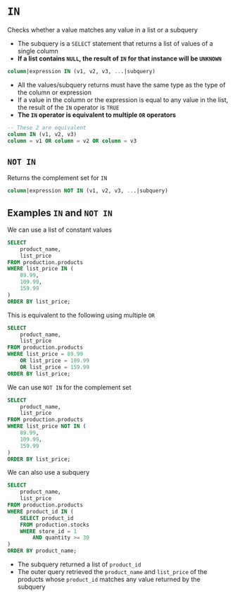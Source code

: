 # `IN`

Checks whether a value matches any value in a list or a subquery

- The subquery is a `SELECT` statement that returns a list of values of a single column
- **If a list contains `NULL`, the result of `IN` for that instance will be `UNKNOWN`**

```sql
column|expression IN (v1, v2, v3, ...|subquery)
```

- All the values/subquery returns must have the same type as the type of the column or expression
- If a value in the column or the expression is equal to any value in the list, the result of the `IN` operator is `TRUE`
- **The `IN` operator is equivalent to multiple `OR` operators**

```sql
-- These 2 are equivalent
column IN (v1, v2, v3)
column = v1 OR column = v2 OR column = v3
```

## `NOT IN`

Returns the complement set for `IN`

```sql
column|expression NOT IN (v1, v2, v3, ...|subquery)
```

## Examples `IN` and `NOT IN`

We can use a list of constant values

```sql
SELECT 
    product_name, 
    list_price
FROM production.products
WHERE list_price IN (
    89.99, 
    109.99, 
    159.99
)
ORDER BY list_price;
```

This is equivalent to the following using multiple `OR`

```sql
SELECT 
    product_name, 
    list_price
FROM production.products
WHERE list_price = 89.99 
    OR list_price = 109.99 
    OR list_price = 159.99
ORDER BY list_price;
```

We can use `NOT IN` for the complement set

```sql
SELECT 
    product_name, 
    list_price
FROM production.products
WHERE list_price NOT IN (
    89.99, 
    109.99, 
    159.99
)
ORDER BY list_price;
```

We can also use a subquery

```sql
SELECT 
    product_name, 
    list_price
FROM production.products
WHERE product_id IN (
    SELECT product_id
    FROM production.stocks
    WHERE store_id = 1 
        AND quantity >= 30
)
ORDER BY product_name;
```

- The subquery returned a list of `product_id`
- The outer query retrieved the `product_name` and `list_price` of the products whose `product_id` matches any value returned by the subquery

